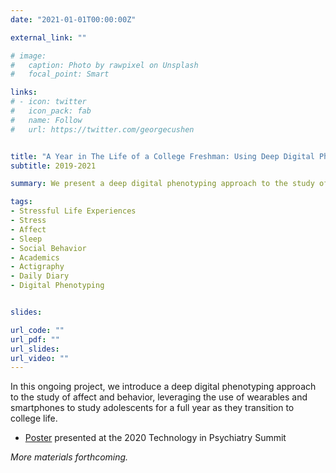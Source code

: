 ```yaml
---
date: "2021-01-01T00:00:00Z"

external_link: ""

# image:
#   caption: Photo by rawpixel on Unsplash
#   focal_point: Smart

links:
# - icon: twitter
#   icon_pack: fab
#   name: Follow
#   url: https://twitter.com/georgecushen


title: "A Year in The Life of a College Freshman: Using Deep Digital Phenotyping to Characterize Fluctuations in Affect, Sleep, Academics and Social Behavior"
subtitle: 2019-2021

summary: We present a deep digital phenotyping approach to the study of affect and behavior, leveraging the use of wearables and smartphones to study adolescents for a full year as they transition to college life. 

tags:
- Stressful Life Experiences
- Stress
- Affect
- Sleep
- Social Behavior
- Academics
- Actigraphy
- Daily Diary
- Digital Phenotyping


slides: 

url_code: ""
url_pdf: ""
url_slides: 
url_video: ""
---
```


In this ongoing project, we introduce a deep digital phenotyping approach to the study of affect and behavior, leveraging the use of wearables and smartphones to study adolescents for a full year as they transition to college life. 

+ [Poster](ConstanzaVidal_poster_TIPS2020.pdf) presented at the 2020 Technology in Psychiatry Summit

*More materials forthcoming.*